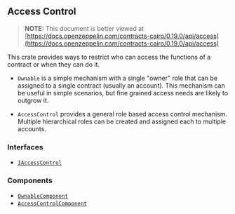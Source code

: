 ## Access Control

> **NOTE:** This document is better viewed at [https://docs.openzeppelin.com/contracts-cairo/0.19.0/api/access](https://docs.openzeppelin.com/contracts-cairo/0.19.0/api/access)

This crate provides ways to restrict who can access the functions of a contract or when they can do it.

- `Ownable` is a simple mechanism with a single "owner" role that can be assigned to a single contract (usually an
account). This mechanism can be useful in simple scenarios, but fine grained access needs are likely to outgrow it.

- `AccessControl` provides a general role based access control mechanism. Multiple hierarchical roles can be created
and assigned each to multiple accounts.

### Interfaces

- [`IAccessControl`](https://docs.openzeppelin.com/contracts-cairo/0.19.0/api/access#IAccessControl)

### Components

- [`OwnableComponent`](https://docs.openzeppelin.com/contracts-cairo/0.19.0/api/access#OwnableComponent)
- [`AccessControlComponent`](https://docs.openzeppelin.com/contracts-cairo/0.19.0/api/access#AccessControlComponent)
